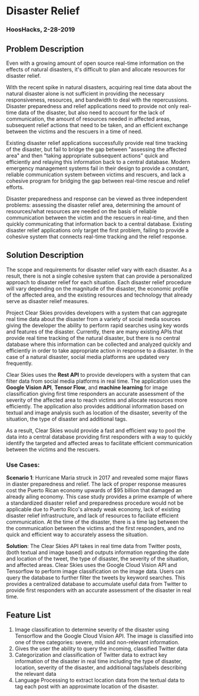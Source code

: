 # Disaster Relief
### HoosHacks, 2-28-2019

## Problem Description

Even with a growing amount of open source real-time information on the effects of natural disasters, it's difficult to plan and allocate resources for disaster relief. 

With the recent spike in natural disasters, acquiring real time data about the natural disaster alone is not sufficient in providing the necessary responsiveness, resources, and bandwidth to deal with the repercussions. Disaster preparedness and relief applications need to provide not only real-time data of the disaster, but also need to account for the lack of communication, the amount of resources needed in affected areas, subsequent relief actions that need to be taken, and an efficient exchange between the victims and the rescuers in a time of need. 

Existing disaster relief applications successfully provide real time tracking of the disaster, but fail to bridge the gap between "assessing the affected area" and then "taking appropriate subsequent actions" quick and efficiently and relaying this information back to a central database. Modern emergency management systems fail in their design to provide a constant, reliable communication system between victims and rescuers, and lack a cohesive program for bridging the gap between real-time rescue and relief efforts. 

Disaster preparedness and response can be viewed as three independent problems: assessing the disaster relief area, determining the amount of resources/what resources are needed on the basis of reliable communication between the victim and the rescuers in real-time, and then quickly communicating that information back to a central database. Existing disaster relief applications only target the first problem, failing to provide a cohesive system that connects real-time tracking and the relief response.

## Solution Description

The scope and requirements for disaster relief vary with each disaster. As a result, there is not a single cohesive system that can provide a personalized approach to disaster relief for each situation. Each disaster relief procedure will vary depending on the magnitude of the disaster, the economic profile of the affected area, and the existing resources and technology that already serve as disaster relief measures. 

Project Clear Skies provides developers with a system that can aggregate real time data about the disaster from a variety of social media sources giving the developer the ability to perform rapid searches using key words and features of the disaster. Currently, there are many existing APIs that provide real time tracking of the natural disaster, but there is no central database where this information can be collected and analyzed quickly and efficiently in order to take appropriate action in response to a disaster. In the case of a natural disaster, social media platforms are updated very frequently. 

Clear Skies uses the **Rest API** to provide developers with a system that can filter data from social media platforms in real time. The application uses the **Google Vision API**, **Tensor Flow**, and **machine learning** for image classification giving first time responders an accurate assessment of the severity of the affected area to reach victims and allocate resources more efficiently. The application also provides additional information based on textual and image analysis such as location of the disaster, severity of the situation, the type of disaster and additional tags. 

As a result, Clear Skies would provide a fast and efficient way to pool the data into a central database providing first responders with a way to quickly identify the targeted and affected areas to facilitate efficient communication between the victims and the rescuers.

### Use Cases:

**Scenario 1**: Hurricane Maria struck in 2017 and revealed some major flaws in diaster preparedness and relief. The lack of proper response measures cost the Puerto Rican economy upwards of $95 billion that damaged an already ailing economy. This case study provides a prime example of where a standardized disaster relief and preparedness procedure would not be applicable due to Puerto Rico's already weak economy, lack of existing disaster relief infrastructure, and lack of resources to faciliate efficient communication. At the time of the disaster, there is a time lag between the the communication between the victims and the first responders, and no quick and efficient way to accurately assess the situation. 

**Solution**: The Clear Skies API takes in real time data from Twitter posts, (both textual and image based) and outputs information regarding the date and location of the tweet, the type of disaster, the severity of the situation, and affected areas. Clear Skies uses the Google Cloud Vision API and Tensorflow to perform image classification on the image data. Users can query the database to further filter the tweets by keyword searches. This provides a centralized database to accumulate useful data from Twitter to provide first responders with an accurate assessment of the disaster in real time. 

## Feature List
1. Image classification to determine severity of the disaster using Tensorflow and the Google Cloud Vision API. The image is classified into one of three categories: severe, mild and non-relevant information. 
2. Gives the user the ability to query the incoming, classified Twitter data
3. Categorization and classification of Twitter data to extract key information of the disaster in real time including the type of disaster, location, severity of the disaster, and additional tags/labels describing the relevant data
4. Language Processing to extract location data from the textual data to tag each post with an approximate location of the disaster. 
